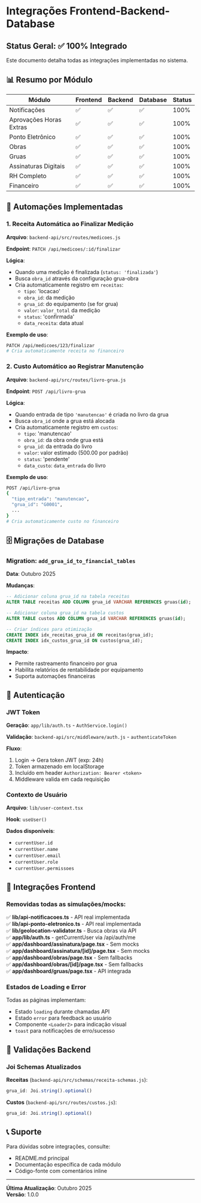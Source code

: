 # Integrações Frontend-Backend-Database

## Status Geral: ✅ 100% Integrado

Este documento detalha todas as integrações implementadas no sistema.

## 📊 Resumo por Módulo

| Módulo | Frontend | Backend | Database | Status |
|--------|----------|---------|----------|--------|
| Notificações | ✅ | ✅ | ✅ | 100% |
| Aprovações Horas Extras | ✅ | ✅ | ✅ | 100% |
| Ponto Eletrônico | ✅ | ✅ | ✅ | 100% |
| Obras | ✅ | ✅ | ✅ | 100% |
| Gruas | ✅ | ✅ | ✅ | 100% |
| Assinaturas Digitais | ✅ | ✅ | ✅ | 100% |
| RH Completo | ✅ | ✅ | ✅ | 100% |
| Financeiro | ✅ | ✅ | ✅ | 100% |

## 🔄 Automações Implementadas

### 1. Receita Automática ao Finalizar Medição

**Arquivo**: `backend-api/src/routes/medicoes.js`

**Endpoint**: `PATCH /api/medicoes/:id/finalizar`

**Lógica**:
- Quando uma medição é finalizada (`status: 'finalizada'`)
- Busca `obra_id` através da configuração grua-obra
- Cria automaticamente registro em `receitas`:
  - `tipo`: 'locacao'
  - `obra_id`: da medição
  - `grua_id`: do equipamento (se for grua)
  - `valor`: `valor_total` da medição
  - `status`: 'confirmada'
  - `data_receita`: data atual

**Exemplo de uso**:
```bash
PATCH /api/medicoes/123/finalizar
# Cria automaticamente receita no financeiro
```

### 2. Custo Automático ao Registrar Manutenção

**Arquivo**: `backend-api/src/routes/livro-grua.js`

**Endpoint**: `POST /api/livro-grua`

**Lógica**:
- Quando entrada de tipo `'manutencao'` é criada no livro da grua
- Busca `obra_id` onde a grua está alocada
- Cria automaticamente registro em `custos`:
  - `tipo`: 'manutencao'
  - `obra_id`: da obra onde grua está
  - `grua_id`: da entrada do livro
  - `valor`: valor estimado (500.00 por padrão)
  - `status`: 'pendente'
  - `data_custo`: `data_entrada` do livro

**Exemplo de uso**:
```bash
POST /api/livro-grua
{
  "tipo_entrada": "manutencao",
  "grua_id": "G0001",
  ...
}
# Cria automaticamente custo no financeiro
```

## 🗄️ Migrações de Database

### Migration: `add_grua_id_to_financial_tables`

**Data**: Outubro 2025

**Mudanças**:
```sql
-- Adicionar coluna grua_id na tabela receitas
ALTER TABLE receitas ADD COLUMN grua_id VARCHAR REFERENCES gruas(id);

-- Adicionar coluna grua_id na tabela custos  
ALTER TABLE custos ADD COLUMN grua_id VARCHAR REFERENCES gruas(id);

-- Criar índices para otimização
CREATE INDEX idx_receitas_grua_id ON receitas(grua_id);
CREATE INDEX idx_custos_grua_id ON custos(grua_id);
```

**Impacto**:
- Permite rastreamento financeiro por grua
- Habilita relatórios de rentabilidade por equipamento
- Suporta automações financeiras

## 🔐 Autenticação

### JWT Token

**Geração**: `app/lib/auth.ts` - `AuthService.login()`

**Validação**: `backend-api/src/middleware/auth.js` - `authenticateToken`

**Fluxo**:
1. Login → Gera token JWT (exp: 24h)
2. Token armazenado em localStorage
3. Incluído em header `Authorization: Bearer <token>`
4. Middleware valida em cada requisição

### Contexto de Usuário

**Arquivo**: `lib/user-context.tsx`

**Hook**: `useUser()`

**Dados disponíveis**:
- `currentUser.id`
- `currentUser.name`
- `currentUser.email`
- `currentUser.role`
- `currentUser.permissoes`

## 📡 Integrações Frontend

### Removidas todas as simulações/mocks:

✅ **lib/api-notificacoes.ts** - API real implementada  
✅ **lib/api-ponto-eletronico.ts** - API real implementada  
✅ **lib/geolocation-validator.ts** - Busca obras via API  
✅ **app/lib/auth.ts** - getCurrentUser via /api/auth/me  
✅ **app/dashboard/assinatura/page.tsx** - Sem mocks  
✅ **app/dashboard/assinatura/[id]/page.tsx** - Sem mocks  
✅ **app/dashboard/obras/page.tsx** - Sem fallbacks  
✅ **app/dashboard/obras/[id]/page.tsx** - Sem fallbacks  
✅ **app/dashboard/gruas/page.tsx** - API integrada  

### Estados de Loading e Error

Todas as páginas implementam:
- Estado `loading` durante chamadas API
- Estado `error` para feedback ao usuário
- Componente `<Loader2>` para indicação visual
- `toast` para notificações de erro/sucesso

## 🔧 Validações Backend

### Joi Schemas Atualizados

**Receitas** (`backend-api/src/schemas/receita-schemas.js`):
```javascript
grua_id: Joi.string().optional()
```

**Custos** (`backend-api/src/routes/custos.js`):
```javascript
grua_id: Joi.string().optional()
```

## 📞 Suporte

Para dúvidas sobre integrações, consulte:
- README.md principal
- Documentação específica de cada módulo
- Código-fonte com comentários inline

---

**Última Atualização**: Outubro 2025  
**Versão**: 1.0.0

